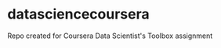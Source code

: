 datasciencecoursera
===================

Repo created for Coursera Data Scientist's Toolbox assignment
